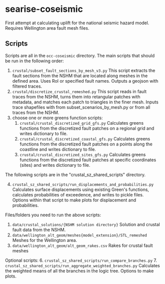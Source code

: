 # searise-coseismic
First attempt at calculating uplift for the national seismic hazard model. Requires Wellington area fault mesh files.

## Scripts
Scripts are all in the `occ-coseismic` directory. The main scripts that should be run in the following order:

1. `crustal/subset_fault_sections_by_mesh_v3.py` This script extracts the fault sections from the NSHM that are located 
   along meshes in the defined area. Uses RoI or specified fault names. Outputs a geojson with filtered traces.
2. `crustal/discretize_crustal_remeshed.py` This script reads in fault traces from the NSHM, turns them into retangular 
   patches with metadata, and matches each patch to triangles in the finer mesh. Inputs trace shapefiles with from 
   subset_scenarios_by_mesh.py or from all  traces from the NSHM.
3. choose one or more greens function scripts:
   1. `crustal/crustal_discretized_grid_gfs.py` Calculates greens functions from the discretized fault patches on a 
      regional grid and writes dictionary to file.
   2. `crustal/crustal_discretized_coastal_gfs.py` Calculates greens functions from the discretized fault patches on a 
      points along the coastline and writes dictionary to file.
   3. `crustal/crustal_discretized_sites_gfs.py` Calculates greens functions from the discretized fault patches at 
      specific coordinates (sites) and writes dictionary to file.
 
The following scripts are in the "crustal_sz_shared_scripts" directory. 

4. `crustal_sz_shared_scripts/run_displacements_and_probabilities.py` Calculates surface displacements using existing 
Green's functions, calculates probabilities of exceedence, and writes to pickle files. Options within that script to 
   make plots for displacement and probabilities.

Files/folders you need to run the above scripts:
1. `data/crustal_solutions/{NSHM solution directory}` Solution and crustal fault data from the NSHM.
2. `data/wellington_alt_geom/meshes{model_extension}/STL_remeshed` Meshes for the Wellington area.
3. `data/wellington_alt_geom/alt_geom_rakes.csv` Rakes for crustal fault meshes

Optional scripts:
6. `crustal_sz_shared_scripts/run_compare_branches.py` 
7. `crustal_sz_shared_scripts/run_aggregate_weighted_branches.py` Calculates the weighted means of all the branches 
   in the logic tree. Options to make plots.
